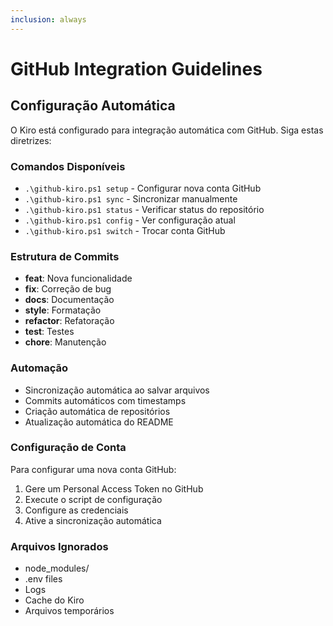 ```yaml
---
inclusion: always
---
```


# GitHub Integration Guidelines

## Configuração Automática
O Kiro está configurado para integração automática com GitHub. Siga estas diretrizes:

### Comandos Disponíveis
- `.\github-kiro.ps1 setup` - Configurar nova conta GitHub
- `.\github-kiro.ps1 sync` - Sincronizar manualmente
- `.\github-kiro.ps1 status` - Verificar status do repositório
- `.\github-kiro.ps1 config` - Ver configuração atual
- `.\github-kiro.ps1 switch` - Trocar conta GitHub

### Estrutura de Commits
- **feat**: Nova funcionalidade
- **fix**: Correção de bug
- **docs**: Documentação
- **style**: Formatação
- **refactor**: Refatoração
- **test**: Testes
- **chore**: Manutenção

### Automação
- Sincronização automática ao salvar arquivos
- Commits automáticos com timestamps
- Criação automática de repositórios
- Atualização automática do README

### Configuração de Conta
Para configurar uma nova conta GitHub:

1. Gere um Personal Access Token no GitHub
2. Execute o script de configuração
3. Configure as credenciais
4. Ative a sincronização automática

### Arquivos Ignorados
- node_modules/
- .env files
- Logs
- Cache do Kiro
- Arquivos temporários